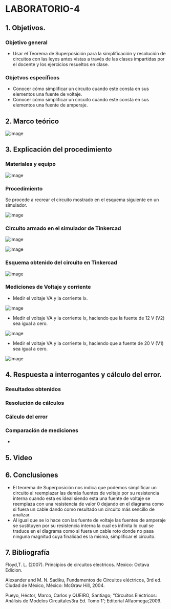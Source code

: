 # LABORATORIO-4
## 1. Objetivos.
### Objetivo general
- Usar el Teorema de Superposición para la simplificación y resolución de circuitos con las leyes antes vistas a través de las clases impartidas por el docente y los ejercicios resueltos en clase.

### Objetvos específicos
- Conocer cómo simplificar un circuito cuando este consta en sus elementos una fuente de voltaje.
- Conocer cómo simplificar un circuito cuando este consta en sus elementos una fuente de amperaje.

## 2. Marco teórico

![image](https://user-images.githubusercontent.com/105740772/176916984-ee544988-602d-45cd-89ca-a21ca9626f85.png)

## 3. Explicación del procedimiento
### Materiales y equipo
	
![image](https://user-images.githubusercontent.com/105740772/176920553-6e0ce0dd-2016-4cfe-b852-ae38fd6e4de5.png)

### Procedimiento
Se procede a recrear el circuito mostrado en el esquema siguiente en un simulador.

![image](https://user-images.githubusercontent.com/105740772/176918376-6c3e352f-46d0-4b90-8e13-efb4ea34289b.png)

### Circuito armado en el simulador de Tinkercad

![image](https://user-images.githubusercontent.com/105740772/176921585-042cec5b-08c5-4723-bdda-e0131156f72d.png)

![image](https://user-images.githubusercontent.com/105740772/176921630-3312d4f6-1e8b-4ae4-aafc-6689cbca5c56.png)

### Esquema obtenido del circuito en Tinkercad

![image](https://user-images.githubusercontent.com/105740772/176921499-ff60b997-db75-447e-9737-1e8ef858915c.png)

### Mediciones de Voltaje y corriente
- Medir el voltaje VA y la corriente Ix.

![image](https://user-images.githubusercontent.com/105740772/176926069-40dfa9ce-da8c-4a99-b26c-266f8d5be1e2.png)

- Medir el voltaje VA y la corriente Ix, haciendo que la fuente de 12 V (V2) sea igual a cero.

![image](https://user-images.githubusercontent.com/105740772/176926477-7cfd4060-3a74-44bc-8061-05bf4c7a9b59.png)

- Medir el voltaje VA y la corriente Ix, haciendo que a fuente de 20 V (V1) sea igual a cero.

![image](https://user-images.githubusercontent.com/105740772/176926701-9b35f27a-de65-4a65-92fa-310260ee4472.png)

## 4. Respuesta a interrogantes y cálculo del error.
### Resultados obtenidos


### Resolución de cálculos

### Cálculo del error

### Comparación de mediciones
- 
## 5. Video


## 6. Conclusiones
- El teorema de Superposición nos indica que podemos simplificar un circuito al reemplazar las demás fuentes de voltaje por su resistencia interna cuando esta es ideal siendo esta una fuente de voltaje se reemplaza con una resistencia de valor 0 dejando en el diagrama como si fuera un cable  dando como resultado un circuito más sencillo de analizar.
- Al igual que se lo hace con las fuente de voltaje las fuentes de amperaje se sustituyen por su resistencia interna la cual es infinita lo cual se traduce en el diagrama como si fuera un cable roto donde no pasa ninguna magnitud cuya finalidad es la misma, simplificar el circuito.

## 7. Bibliografía

Floyd,T. L. (2007). Principios de circuitos electricos. Mexico: Octava Edicion.

Alexander and M. N. Sadiku, Fundamentos de Circuitos eléctricos, 3rd ed. Ciudad de México, México: McGraw Hill, 2004.

Pueyo, Héctor, Marco, Carlos y QUEIRO, Santiago; “Circuitos Eléctricos: Análisis de Modelos Circuitales3ra Ed. Tomo 1”; Editorial Alfaomega;2009.

